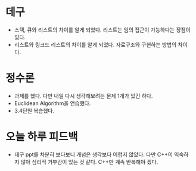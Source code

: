 # 데구
+ 스택, 큐와 리스트의 차이를 알게 되었다. 리스트는 임의 접근이 가능하다는 장점이 있다.
+ 리스트와 링크드 리스트의 차이를 알게 되었다. 자료구조와 구현하는 방법의 차이다.

# 정수론
+ 과제를 했다. 다만 내일 다시 생각해보려는 문제 1개가 있긴 하다.
+ Euclidean Algorithm을 연습했다.
+ 3.4단원 복습했다.

# 오늘 하루 피드백
+ 데구 ppt를 차분히 보다보니 개념은 생각보다 어렵지 않았다. 다만 C++이 익숙하지 않아 심리적 거부감이 있는 것 같다. C++만 계속 반복해야 겠다.